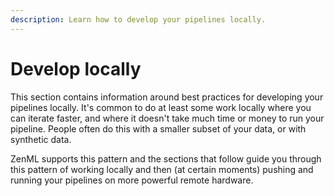 ```yaml
---
description: Learn how to develop your pipelines locally.
---
```


# Develop locally

This section contains information around best practices for developing your
pipelines locally. It's common to do at least some work locally where you can
iterate faster, and where it doesn't take much time or money to run your
pipeline. People often do this with a smaller subset of your data, or with
synthetic data.

ZenML supports this pattern and the sections that follow guide you through this
pattern of working locally and then (at certain moments) pushing and running
your pipelines on more powerful remote hardware.

